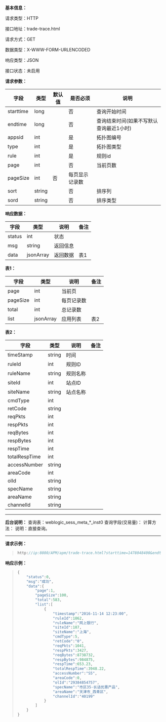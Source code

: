 **基本信息：**

请求类型：HTTP

接口地址：trade-trace.html

请求方式：GET

数据类型：X-WWW-FORM-URLENCODED

响应类型：JSON

接口状态：未启用

**请求参数：**

| **字段** | **类型** | **默认值** | **是否必须** | **说明** |
| --- | --- | --- | --- | --- |
| starttime | long | | 否 | 查询开始时间 |
| endtime | long | | 否 | 查询结束时间\(如果不写默认查询最近1小时\) |
| appsid | int | | 是 | 拓扑图编号 |
| type | int | | 是 | 拓扑图类型 |
| rule | int | | 是 | 规则id |
| page | int | | 否 | 当前页数 |
| pageSize | int | 否 | 每页显示记录数 |
| sort| string | | 否 | 排序列 |
| sord | string | | 否 | 排序类型 |

**响应数据：**

| **字段** | **类型** | **说明** | **备注** |
| --- | --- | --- | --- |
| status | int | 状态 | |
| msg | string | 返回信息 | |
| data | jsonArray | 返回数据 | 表1 |

**表1：**

| **字段** | **类型** | **说明** | **备注** |
| --- | --- | --- | --- |
| page | int | 当前页 | |
| pageSize | int | 每页记录数 | |
| total | int | 总记录数 | |
| list | jsonArray | 应用列表 | 表2 |

**表2：**

| **字段** | **类型** | **说明** | **备注** |
| --- | --- | --- | --- |
| timeStamp | string | 时间 | |
| ruleId | int | 规则ID | |
| ruleName | string | 规则名称 | |
| siteId | int | 站点ID | |
| siteName | string | 站点名称 | |
| cmdType | int | | |
| retCode | string | | |
| reqPkts| int | | |
| respPkts| int | | |
| reqBytes | int | | |
| respBytes | int | | |
| respTime| int | | |
| totalRespTime | int | | |
| accessNumber | string | | |
| areaCode | int | | |
| olId | string | | |
| specName | string | | |
| areaName | string | | |
| channelId | string | | |

---

**后台说明：**
查询表：weblogic\_sess\_meta\_*\_inst0
查询字段\(交易量\)：
计算方法：
说明：直接查询。

---

**请求示例：**
> ```js
> http://ip:8080/APM/apm/trade-trace.html?starttime=1478048400&endtime=1478052000
> ```

**响应示例：**

> ```js
> {
>     "status":0,
>     "msg":"成功",
>     "data":{
>         "page":1,
>         "pageSize":100,
>         "total":583,
>         "list":[
>             {
>                 "timestamp":"2016-11-14 12:23:00",
>                 "ruleId":1862,
>                 "ruleName":"网上银行",
>                 "siteId":187,
>                 "siteName":"上海",
>                 "cmdType":5,
>                 "retCode":"0",
>                 "reqPkts":1041,
>                 "respPkts":3427,
>                 "reqBytes":8738732,
>                 "respBytes":984875,
>                 "respTime":653.23,
>                 "totalRespTime":3948.22,
>                 "accessNumber":"S5",
>                 "areaCode":0,
>                 "olId":"29384854757",
>                 "specName":"市区35-长话优惠产品",
>                 "areaName":"天津市_西青区",
>                 "channelId":"40199"
>             }
>         ]
>     }
> }
> ```